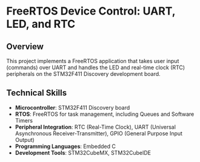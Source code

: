 # FreeRTOS Device Control: UART, LED, and RTC

## Overview

This project implements a FreeRTOS application that takes user input (commands) over UART and handles the LED and real-time clock (RTC) peripherals on the STM32F411 Discovery development board.

## Technical Skills

- **Microcontroller**: STM32F411 Discovery board
- **RTOS**: FreeRTOS for task management, including Queues and Software Timers
- **Peripheral Integration**: RTC (Real-Time Clock), UART (Universal Asynchronous Receiver-Transmitter), GPIO (General Purpose Input Output)
- **Programming Languages**: Embedded C
- **Development Tools**: STM32CubeMX, STM32CubeIDE
